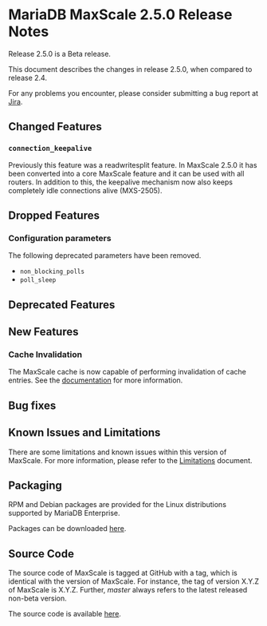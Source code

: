 # MariaDB MaxScale 2.5.0 Release Notes

Release 2.5.0 is a Beta release.

This document describes the changes in release 2.5.0, when compared to
release 2.4.

For any problems you encounter, please consider submitting a bug
report at [Jira](https://jira.mariadb.org).

## Changed Features

### `connection_keepalive`

Previously this feature was a readwritesplit feature. In MaxScale 2.5.0 it has
been converted into a core MaxScale feature and it can be used with all
routers. In addition to this, the keepalive mechanism now also keeps completely
idle connections alive (MXS-2505).

## Dropped Features

### Configuration parameters

The following deprecated parameters have been removed.

* `non_blocking_polls`
* `poll_sleep`

## Deprecated Features

## New Features

### Cache Invalidation

The MaxScale cache is now capable of performing invalidation of cache
entries. See the
[documentation](Filters/Cache.md#invalidation)
for more information.

## Bug fixes

## Known Issues and Limitations

There are some limitations and known issues within this version of MaxScale.
For more information, please refer to the [Limitations](../About/Limitations.md) document.

## Packaging

RPM and Debian packages are provided for the Linux distributions supported
by MariaDB Enterprise.

Packages can be downloaded [here](https://mariadb.com/resources/downloads).

## Source Code

The source code of MaxScale is tagged at GitHub with a tag, which is identical
with the version of MaxScale. For instance, the tag of version X.Y.Z of MaxScale
is X.Y.Z. Further, *master* always refers to the latest released non-beta version.

The source code is available [here](https://github.com/mariadb-corporation/MaxScale).
